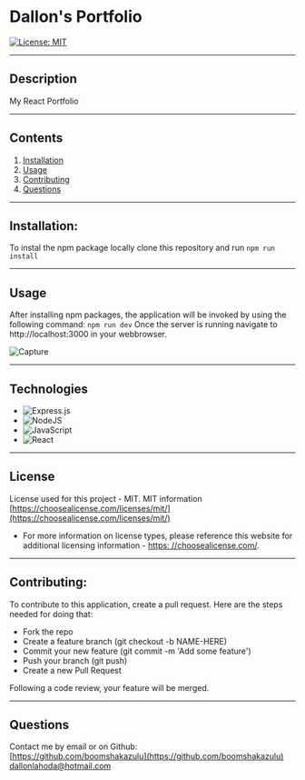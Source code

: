 # Dallon's Portfolio

[![License: MIT](https://img.shields.io/badge/License-MIT-yellow.svg)](https://opensource.org/licenses/MIT)

---

## Description

My React Portfolio

---

## Contents

1. [Installation](#installation)
2. [Usage](#usage)
3. [Contributing](#contributing)
4. [Questions](#questions)

---

## Installation:

To instal the npm package locally clone this repository and run ```npm run install```

---

## Usage

After installing npm packages, the application will be invoked by using the following command: ```npm run dev``` Once the server is running navigate to http://localhost:3000 in your webbrowser.




![Capture](https://github.com/boomshakazulu/React-Portfolio/assets/120769113/4408ebbd-835c-4a6c-ae9c-a4ad6d465531)



---

## Technologies
* ![Express.js](https://img.shields.io/badge/express.js-%23404d59.svg?style=for-the-badge&logo=express&logoColor=%2361DAFB)
* ![NodeJS](https://img.shields.io/badge/node.js-6DA55F?style=for-the-badge&logo=node.js&logoColor=white)
* ![JavaScript](https://img.shields.io/badge/javascript-%23323330.svg?style=for-the-badge&logo=javascript&logoColor=%23F7DF1E)
* ![React]([https://img.shields.io/badge/Babel-F9DC3e?style=for-the-badge&logo=babel&logoColor=black](https://img.shields.io/badge/React-20232A?style=for-the-badge&logo=react&logoColor=61DAFB))  
---

## License

License used for this project - MIT.
MIT information [https://choosealicense.com/licenses/mit/](https://choosealicense.com/licenses/mit/)

- For more information on license types, please reference this website
  for additional licensing information - [https: //choosealicense.com/](https://choosealicense.com/).

---

## Contributing:

To contribute to this application, create a pull request.
Here are the steps needed for doing that:

- Fork the repo
- Create a feature branch (git checkout -b NAME-HERE)
- Commit your new feature (git commit -m 'Add some feature')
- Push your branch (git push)
- Create a new Pull Request

Following a code review, your feature will be merged.

---

## Questions

Contact me by email or on Github:<br>
[https://github.com/boomshakazulu](https://github.com/boomshakazulu)<br>
[dallonlahoda@hotmail.com](dallonlahoda@hotmail.com)

